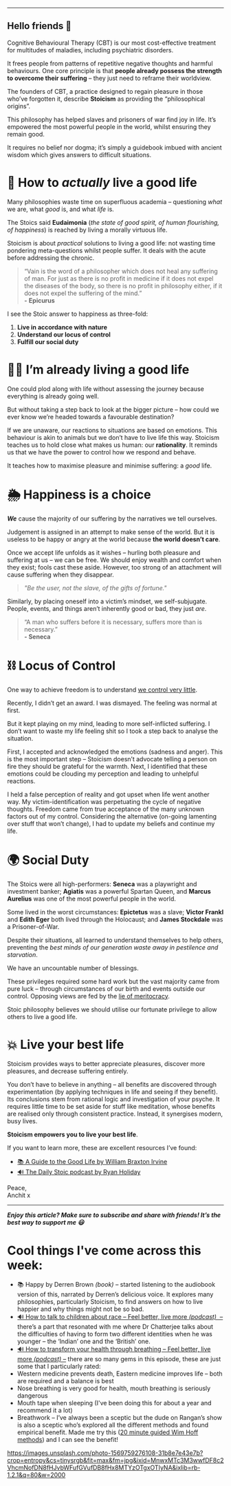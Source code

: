 

---

**Hello friends 💙**
-------------------

Cognitive Behavioural Therapy (CBT) is our most cost-effective treatment for multitudes of maladies, including psychiatric disorders.

It frees people from patterns of repetitive negative thoughts and harmful behaviours. One core principle is that **people already possess the strength to overcome their suffering** – they just need to reframe their worldview.

The founders of CBT, a practice designed to regain pleasure in those who’ve forgotten it, describe **Stoicism** as providing the “philosophical origins”.

This philosophy has helped slaves and prisoners of war find joy in life. It’s empowered the most powerful people in the world, whilst ensuring they remain good.

It requires no belief nor dogma; it’s simply a guidebook imbued with ancient wisdom which gives answers to difficult situations. 

🤔 How to *actually* live a good life
====================================

Many philosophies waste time on superfluous academia – questioning *what* we are, what *good* is, and what *life* is.

The Stoics said **Eudaimonia** (*the state of good spirit, of human flourishing, of happiness*) is reached by living a morally virtuous life.

Stoicism is about *practical* solutions to living a good life: not wasting time pondering meta-questions whilst people suffer. It deals with the acute before addressing the chronic.


> “Vain is the word of a philosopher which does not heal any suffering of man. For just as there is no profit in medicine if it does not expel the diseases of the body, so there is no profit in philosophy either, if it does not expel the suffering of the mind.”  
> **-** **Epicurus**

I see the Stoic answer to happiness as three-fold:

1. **Live in accordance with nature**
2. **Understand our locus of control**
3. **Fulfill our social duty**

🙅‍♀️ I’m already living a good life
===================================

One could plod along with life without assessing the journey because everything is already going well.

But without taking a step back to look at the bigger picture – how could we ever know we’re headed towards a favourable destination?

If we are unaware, our reactions to situations are based on emotions. This behaviour is akin to animals but we don’t have to live life this way. Stoicism teaches us to hold close what makes us human: our **rationality**. It reminds us that we have the power to control how we respond and behave.

It teaches how to maximise pleasure and minimise suffering: a *good* life.

🌦 Happiness is a choice
=======================

***We*** cause the majority of our suffering by the narratives we tell ourselves.

Judgement is assigned in an attempt to make sense of the world. But it is useless to be happy or angry at the world because **the world doesn’t care**.

Once we accept life unfolds as it wishes – hurling both pleasure and suffering at us – we can be free. We should enjoy wealth and comfort when they exist; fools cast these aside. However, too strong of an attachment will cause suffering when they disappear.


> *"Be the user, not the slave, of the gifts of fortune."*

Similarly, by placing oneself into a victim’s mindset, we self-subjugate. People, events, and things aren’t inherently good or bad, they just *are*.


> “A man who suffers before it is necessary, suffers more than is necessary.”  
> **- Seneca**

**⛓ Locus of Control**
======================

One way to achieve freedom is to understand [we control very little](__GHOST_URL__/5/).

Recently, I didn’t get an award. I was dismayed. The feeling was normal at first.

But it kept playing on my mind, leading to more self-inflicted suffering. I don’t want to waste my life feeling shit so I took a step back to analyse the situation.

First, I accepted and acknowledged the emotions (sadness and anger). This is the most important step – Stoicism doesn’t advocate telling a person on fire they should be grateful for the warmth. Next, I identified that these emotions could be clouding my perception and leading to unhelpful reactions.

I held a false perception of reality and got upset when life went another way. My victim-identification was perpetuating the cycle of negative thoughts. Freedom came from true acceptance of the many unknown factors out of my control. Considering the alternative (on-going lamenting over stuff that won’t change), I had to update my beliefs and continue my life.

**🌍 Social Duty**
=================

The Stoics were all high-performers: **Seneca** was a playwright and investment banker; **Agiatis** was a powerful Spartan Queen, and **Marcus Aurelius** was one of the most powerful people in the world. 

Some lived in the worst circumstances: **Epictetus** was a slave; **Victor Frankl** and **Edith Eger** both lived through the Holocaust; and **James Stockdale** was a Prisoner-of-War.

Despite their situations, all learned to understand themselves to help others, preventing the *best minds of our generation waste away in pestilence and starvation*.

We have an uncountable number of blessings.

These privileges required some hard work but the vast majority came from pure luck – through circumstances of our birth and events outside our control. Opposing views are fed by the [lie of meritocracy](__GHOST_URL__/death-to-meritocracy/).

Stoic philosophy believes we should utilise our fortunate privilege to allow others to live a good life.

💥 Live your best life
=====================

Stoicism provides ways to better appreciate pleasures, discover more pleasures, and decrease suffering entirely.

You don’t have to believe in anything – all benefits are discovered through experimentation (by applying techniques in life and seeing if they benefit). Its conclusions stem from rational logic and investigation of your psyche. It requires little time to be set aside for stuff like meditation, whose benefits are realised only through consistent practice. Instead, it synergises modern, busy lives.

**Stoicism empowers you to live your best life**.

If you want to learn more, these are excellent resources I’ve found:

* [📚 A Guide to the Good Life by William Braxton Irvine](https://www.amazon.co.uk/Guide-Good-Life-Ancient-Stoic/dp/0195374614/ref=asc_df_0195374614/?tag=googshopuk-21&linkCode=df0&hvadid=311043780415&hvpos=&hvnetw=g&hvrand=9579888517192958537&hvpone=&hvptwo=&hvqmt=&hvdev=c&hvdvcmdl=&hvlocint=&hvlocphy=9046523&hvtargid=pla-436297582956&psc=1&th=1&psc=1)
* [🔊 The Daily Stoic podcast by Ryan Holiday](https://open.spotify.com/show/7fY99FB3bNyn7nEdXCoBeB?si=73e9ea858caa4034)

Peace,  
Anchit x



---

***Enjoy this article? Make sure to subscribe and share with friends! It’s the best way to support me 😃***

Cool things I've come across this week:
=======================================

* 📚 Happy by Derren Brown *(book)* – started listening to the audiobook version of this, narrated by Derren’s delicious voice. It explores many philosophies, particularly Stoicism, to find answers on how to live happier and why things might not be so bad.
* [🔊 How to talk to children about race – Feel better, live more *(podcast)*  –](https://open.spotify.com/episode/1aVbWCOyICVvYVDC7BDiRQ?si=870581451b30440d) there’s a part that resonated with me where Dr Chatterjee talks about the difficulties of having to form two different identities when he was younger – the ‘Indian’ one and the ‘British’ one.
* [🔊 How to transform your health through breathing – Feel better, live more *(podcast)* –](https://open.spotify.com/episode/7diN4LfWJccWaHRh6Zo1k1?si=38c1ab8ab3ec45b3) there are so many gems in this episode, these are just some that I particularly rated:
* Western medicine prevents death, Eastern medicine improves life – both are required and a balance is best
* Nose breathing is very good for health, mouth breathing is seriously dangerous
* Mouth tape when sleeping (I've been doing this for about a year and recommend it a lot)
* Breathwork – I’ve always been a sceptic but the dude on Rangan’s show is also a sceptic who’s explored all the different methods and found empirical benefit. Made me try this ([20 minute guided Wim Hoff methods](https://www.youtube.com/watch?v=tybOi4hjZFQ)) and I can see the benefit!


https://images.unsplash.com/photo-1569759276108-31b8e7e43e7b?crop=entropy&cs=tinysrgb&fit=max&fm=jpg&ixid=MnwxMTc3M3wwfDF8c2VhcmNofDN8fHJvbWFufGVufDB8fHx8MTYzOTgxOTIyNA&ixlib=rb-1.2.1&q=80&w=2000
